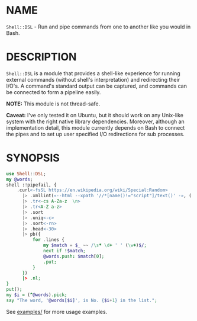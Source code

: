 NAME
====
`Shell::DSL` - Run and pipe commands from one to another like you would in Bash.

DESCRIPTION
===========
`Shell::DSL` is a module that provides a shell-like experience for running
external commands (without shell's interpretation) and redirecting their I/O's.
A command's standard output can be captured, and commands can be connected to
form a pipeline easily.

**NOTE:** This module is not thread-safe.

**Caveat:** I've only tested it on Ubuntu, but it should work on any Unix-like
system with the right native library dependencies. Moreover, although an
implementation detail, this module currently depends on Bash to connect the
pipes and to set up user specified I/O redirections for sub processes.

SYNOPSIS
========
```raku
use Shell::DSL;
my @words;
shell :!pipefail, {
    .curl<-fsSL https://en.wikipedia.org/wiki/Special:Random>
      |> .xmllint(«--html --xpath '//*[name()!="script"]/text()' -», (:w2</dev/null>))
      |> .tr<-cs A-Za-z  \n>
      |> .tr<A-Z a-z>
      |> .sort
      |> .uniq<-c>
      |> .sort<-rn>
      |> .head<-30>
      |> pb({
          for .lines {
              my $match = $_ ~~ /\s* \d+ ' ' (\w+)$/;
              next if !$match;
              @words.push: $match[0];
              .put;
          }
      })
      |> .nl;
}
put();
my $i = (^@words).pick;
say "The word, '@words[$i]', is No. {$i+1} in the list.";
```

See [examples/](https://github.com/kjkuan/Shell-DSL/tree/master/example/) for more usage examples.
